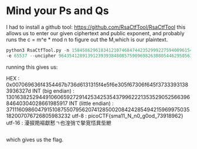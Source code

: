 # Mind your Ps and Qs
I had to install a github tool: https://github.com/RsaCtfTool/RsaCtfTool
this allows us to enter our given ciphertext and public exponent,
and probably runs the c = m^e * mod n  to figure out the M,which is our plaintext. 
```python
python3 RsaCtfTool.py -n 1584586296183412107468474423529992275940096154074798537916936609523894209759157543 
-e 65537 --uncipher 964354128913912393938480857590969826308054462950561875638492039363373779803642185
```
running this gives us:

HEX : 0x007069636f4354467b736d6131315f4e5f6e305f67306f645f37333931383936327d
INT (big endian) : 13016382529449106065927291425342535437996222135352905256639684640304028661985917
INT (little endian) : 3711160986047915108755079562074128500208424285494215969975035182007076726805983232
utf-8 : picoCTF{sma11_N_n0_g0od_73918962}
utf-16 : 瀀捩䍯䙔獻慭ㄱ也湟弰で摯㝟㤳㠱㘹紲
```STR : b'\x00picoCTF{sma11_N_n0_g0od_73918962}'
```
which gives us the flag.
